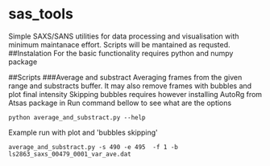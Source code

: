 # sas_tools
Simple SAXS/SANS utilities for data processing and visualisation 
with minimum maintanace effort.
Scripts will be mantained as requsted. 
##Instalation
For the basic functionality requires python and numpy package

##Scripts
###Average and substract
Averaging frames from the given range and substracts buffer. 
It may also remove frames with bubbles and plot final intensity
Skipping bubbles requires however installing AutoRg from Atsas 
package in 
Run command bellow to see what are the options
```
python average_and_substract.py --help
```
Example run with plot and 'bubbles skipping'
```
average_and_substract.py -s 490 -e 495  -f 1 -b ls2863_saxs_00479_0001_var_ave.dat
```

